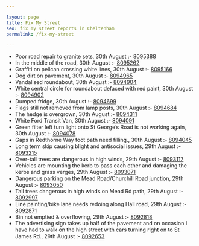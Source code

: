 ```yaml
---

layout: page
title: Fix My Street
seo: fix my street reports in Cheltenham
permalink: /fix-my-street

---
```


<!-- fix_marker starts -->

- Poor road repair to granite sets, 30th August :- [8095388](https://www.fixmystreet.com/report/8095388)
- In the middle of the road, 30th August :- [8095262](https://www.fixmystreet.com/report/8095262)
- Graffiti on pelican crossing white lines, 30th August :- [8095166](https://www.fixmystreet.com/report/8095166)
- Dog dirt on pavement, 30th August :- [8094965](https://www.fixmystreet.com/report/8094965)
- Vandalised roundabout, 30th August :- [8094904](https://www.fixmystreet.com/report/8094904)
- White central circle for roundabout defaced with red paint, 30th August :- [8094902](https://www.fixmystreet.com/report/8094902)
- Dumped fridge, 30th August :- [8094699](https://www.fixmystreet.com/report/8094699)
- Flags still not removed from lamp posts, 30th August :- [8094684](https://www.fixmystreet.com/report/8094684)
- The hedge is overgrown, 30th August :- [8094311](https://www.fixmystreet.com/report/8094311)
- White Ford Transit Van, 30th August :- [8094091](https://www.fixmystreet.com/report/8094091)
- Green filter left turn light onto St George’s Road is not working again, 30th August :- [8094078](https://www.fixmystreet.com/report/8094078)
- Gaps in Redthorne Way foot path need filling., 30th August :- [8094045](https://www.fixmystreet.com/report/8094045)
- Long term skip causing blight and antisocial issues, 29th August :- [8093215](https://www.fixmystreet.com/report/8093215)
- Over-tall trees are dangerous in high winds, 29th August :- [8093117](https://www.fixmystreet.com/report/8093117)
- Vehicles are mounting the kerb to pass each other and damaging the kerbs and grass verges, 29th August :- [8093071](https://www.fixmystreet.com/report/8093071)
- Dangerous parking on the Mead Road/Churchill Road junction, 29th August :- [8093050](https://www.fixmystreet.com/report/8093050)
- Tall trees dangerous in high winds on Mead Rd path, 29th August :- [8092997](https://www.fixmystreet.com/report/8092997)
- Line painting/bike lane needs redoing along Hall road, 29th August :- [8092871](https://www.fixmystreet.com/report/8092871)
- Bin not emptied & overflowing, 29th August :- [8092818](https://www.fixmystreet.com/report/8092818)
- The advertising sign takes up half of the pavement and on occasion I have had to walk on the high street with cars turning right on to St James Rd., 29th August :- [8092653](https://www.fixmystreet.com/report/8092653)

<!-- fix_marker ends -->